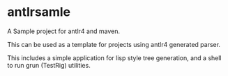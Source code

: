 # antlrsamle
A Sample project for antlr4 and maven.

This can be used as a template for projects using antlr4 generated parser.

This includes a simple application for lisp style tree generation,
and a shell to run grun (TestRig) utilities.
